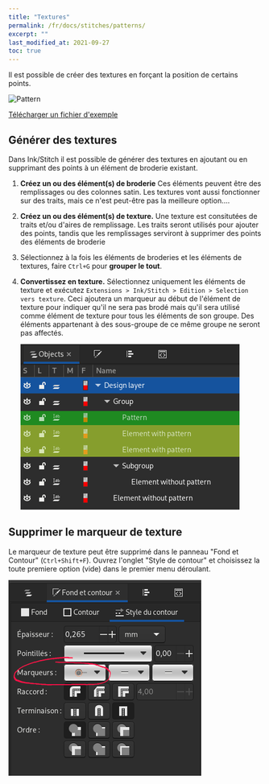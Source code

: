 ```yaml
---
title: "Textures"
permalink: /fr/docs/stitches/patterns/
excerpt: ""
last_modified_at: 2021-09-27
toc: true
---
```

Il est possible de créer des textures en forçant la position de certains points.

![Pattern](/assets/images/docs/stitch-type-pattern.png)

[Télécharger un fichier d'exemple](/assets/images/docs/pattern.svg)

## Générer des textures 
Dans Ink/Stitch il est possible de générer des textures en ajoutant ou en supprimant des points à un élément de broderie existant.


1. **Créez un ou des élément(s) de broderie** Ces éléments peuvent être des remplissages ou des colonnes satin.  Les textures vont aussi fonctionner sur des traits, mais ce n'est peut-être pas la meilleure option....

2. **Créez un ou des élément(s) de texture.** Une texture est consitutées de traits et/ou d'aires de remplissage. Les traits seront utilisés pour ajouter des points, tandis que les remplissages serviront à supprimer des points des éléments de broderie

3. Sélectionnez à la fois les éléments de broderies et les éléments de textures, faire  `Ctrl+G` pour **grouper le tout**.

4. **Convertissez en texture.** Sélectionnez uniquement les éléments de texture et exécutez  `Extensions > Ink/Stitch > Edition > Selection vers texture`. Ceci ajoutera un marqueur au début de l'élément de texture pour indiquer qu'il ne sera pas brodé mais qu'il sera utilisé comme élément de texture pour tous les éléments de son groupe. Des éléments appartenant à des sous-groupe de ce même groupe ne seront pas affectés.

   ![Pattern groups](/assets/images/docs/en/pattern.png)

## Supprimer le marqueur de texture

Le marqueur de texture peut être supprimé dans le panneau "Fond et Contour" (`Ctrl+Shift+F`). Ouvrez l'onglet "Style de contour" et choisissez la toute premiere option (vide) dans le premier menu déroulant.

![Remove pattern](/assets/images/docs/fr/stitch-type-remove-pattern.png)

